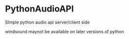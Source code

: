 # PythonAudioAPI
SImple python audio api server/client side

windsound maynot be available on later versions of python
